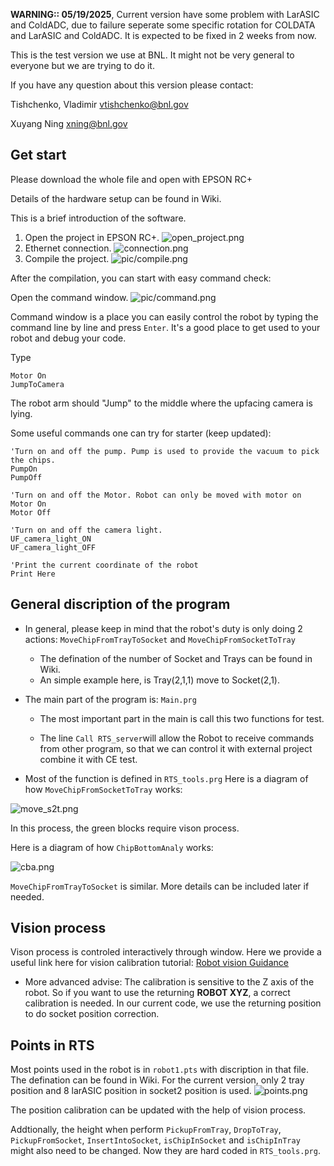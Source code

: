 
**WARNING:: 05/19/2025**, Current version have some problem with LarASIC and ColdADC, due to failure seperate some specific rotation for COLDATA and LarASIC and ColdADC. It is expected to be fixed in 2 weeks from now.

This is the test version we use at BNL. It might not be very general to everyone but we are trying to do it.

If you have any question about this version please contact:

Tishchenko, Vladimir <vtishchenko@bnl.gov>

Xuyang Ning <xning@bnl.gov> 

## Get start

Please download the whole file and open with EPSON RC+ 

Details of the hardware setup can be found in Wiki.

This is a brief introduction of the software.

1. Open the project in EPSON RC+.
![open_project.png](pic/open_project.png)
2. Ethernet connection.
![connection.png](pic/connection.png)
3. Compile the project.
![pic/compile.png](pic/compile.png)


After the compilation, you can start with easy command check:

Open the command window. 
![pic/command.png](pic/command.png)

Command window is a place you can easily control the robot by typing the command line by line and press `Enter`. It's a good place to get used to your robot and debug your code.

Type
```
Motor On
JumpToCamera
```
The robot arm should "Jump" to the middle where the upfacing camera is lying.

Some useful commands one can try for starter (keep updated):
```
'Turn on and off the pump. Pump is used to provide the vacuum to pick the chips.
PumpOn
PumpOff

'Turn on and off the Motor. Robot can only be moved with motor on
Motor On
Motor Off

'Turn on and off the camera light. 
UF_camera_light_ON
UF_camera_light_OFF

'Print the current coordinate of the robot
Print Here
```

## General discription of the program

- In general, please keep in mind that the robot's duty is only doing 2 actions:
`MoveChipFromTrayToSocket` and `MoveChipFromSocketToTray`
    - The defination of the number of Socket and Trays can be found in Wiki.
    - An simple example here, is Tray(2,1,1) move to Socket(2,1).

- The main part of the program is:
`Main.prg`
    - The most important part in the main is call this two functions for test.

    - The line ```Call RTS_server```will allow the Robot to receive commands from other program, so that we can control it with external project combine it with CE test.

- Most of the function is defined in `RTS_tools.prg`
Here is a diagram of how `MoveChipFromSocketToTray` works:

![move_s2t.png](pic/move_s2t.png)

In this process, the green blocks require vison process.

Here is a diagram of how `ChipBottomAnaly` works:

![cba.png](pic/cba.png)

`MoveChipFromTrayToSocket` is similar.
More details can be included later if needed.

## Vision process

Vison process is controled interactively through window. Here we provide a useful link here for vision calibration tutorial:
[Robot vision Guidance](https://www.youtube.com/watch?v=oHJ9Q0wdiCo)

- More advanced advise:
The calibration is sensitive to the Z axis of the robot. So if you want to use the returning **ROBOT XYZ**, a correct calibration is needed. In our current code, we use the returning position to do socket position correction.

## Points in RTS

Most points used in the robot is in `robot1.pts` with discription in that file. The defination can be found in Wiki. For the current version, only 2 tray position and 8 larASIC position in socket2 position is used.
![points.png](pic/points.png)


The position calibration can be updated with the help of vision process.

Addtionally, the height when perform `PickupFromTray`, `DropToTray`, `PickupFromSocket`, `InsertIntoSocket`, `isChipInSocket` and `isChipInTray` might also need to be changed. Now they are hard coded in `RTS_tools.prg`.
